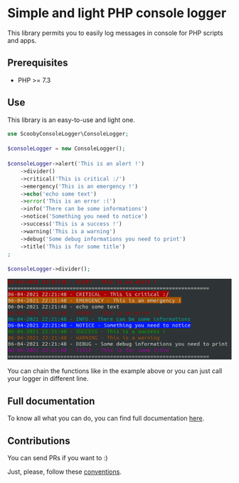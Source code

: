 # Simple and light PHP console logger

This library permits you to easily log messages in console for PHP scripts and apps.

## Prerequisites

* PHP >= 7.3

## Use

This library is an easy-to-use and light one. 

```php
use ScoobyConsoleLogger\ConsoleLogger;

$consoleLogger = new ConsoleLogger();

$consoleLogger->alert('This is an alert !')
    ->divider()
    ->critical('This is critical :/')
    ->emergency('This is an emergency !')
    ->echo('echo some text')
    ->error('This is an error :(')
    ->info('There can be some informations')
    ->notice('Something you need to notice')
    ->success('This is a success !')
    ->warning('This is a warning')
    ->debug('Some debug informations you need to print')
    ->title('This is for some title')
;

$consoleLogger->divider();
```

![](./doc/images/all_functions.png)

You can chain the functions like in the example above or you can just call your logger in different line.

## Full documentation

To know all what you can do, you can find full documentation [here](./doc/doc.md).

## Contributions

You can send PRs if you want to :)

Just, please, follow these [conventions](./doc/conventions.md).
